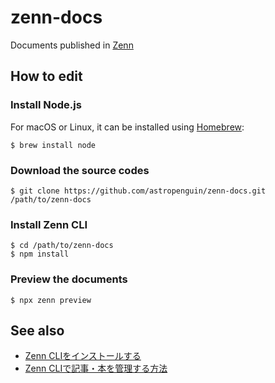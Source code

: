 # zenn-docs

Documents published in [Zenn](https://zenn.dev/astropenguin)

## How to edit

### Install Node.js

For macOS or Linux, it can be installed using [Homebrew](https://brew.sh):

```shell
$ brew install node
```

### Download the source codes

```shell
$ git clone https://github.com/astropenguin/zenn-docs.git /path/to/zenn-docs
```

### Install Zenn CLI

```shell
$ cd /path/to/zenn-docs
$ npm install
```

### Preview the documents

```shell
$ npx zenn preview
```

## See also

- [Zenn CLIをインストールする](https://zenn.dev/zenn/articles/install-zenn-cli)
- [Zenn CLIで記事・本を管理する方法](https://zenn.dev/zenn/articles/zenn-cli-guide)
